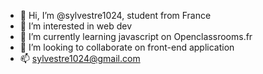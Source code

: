 - 👋 Hi, I’m @sylvestre1024, student from France
- 👀 I’m interested in web dev
- 🌱 I’m currently learning javascript on Openclassrooms.fr
- 💞️ I’m looking to collaborate on front-end application
- 📫 sylvestre1024@gmail.com

<!---
sylvestre1024/sylvestre1024 is a ✨ special ✨ repository because its `README.md` (this file) appears on your GitHub profile.
You can click the Preview link to take a look at your changes.
--->
